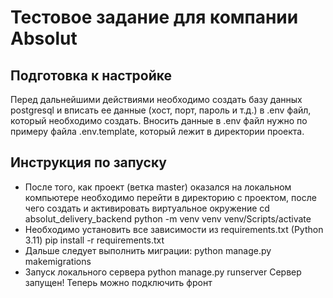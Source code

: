 # Тестовое задание для компании Absolut
## **Подготовка к настройке**
Перед дальнейшими действиями необходимо создать базу данных postgresql и вписать ее данные (хост, порт, пароль и т.д.) в .env файл, который необходимо создать. Вносить данные в .env файл нужно по примеру файла .env.template, который лежит в директории проекта.
## **Инструкция по запуску**
- После того, как проект (ветка master) оказался на локальном компьютере необходимо перейти в директорию с проектом, после чего создать и активировать виртуальное окружение
  cd absolut_delivery_backend
  python -m venv venv
  venv/Scripts/activate
- Необходимо установить все зависимости из requirements.txt (Python 3.11)
  pip install -r requirements.txt
- Дальше следует выполнить миграции:
  python manage.py makemigrations
- Запуск локального сервера
  python manage.py runserver
Сервер запущен! Теперь можно подключить фронт
